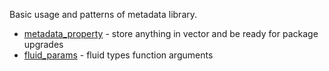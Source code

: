 Basic usage and patterns of metadata library.

 - [metadata_property](metadata_property) - store anything in vector<u8> and be ready for package upgrades
 - [fluid_params](fluid_params) - fluid types function arguments